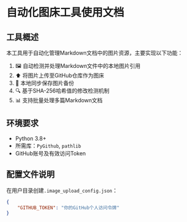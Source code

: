 # 自动化图床工具使用文档

## 工具概述

本工具用于自动化管理Markdown文档中的图片资源，主要实现以下功能：

1. 🖼️ 自动检测并处理Markdown文件中的本地图片引用
2. ⬆️ 将图片上传至GitHub仓库作为图床
3. 💾 本地同步保存图片备份
4. 🔍 基于SHA-256哈希值的修改检测机制
5. 📊 支持批量处理多篇Markdown文档

## 环境要求

- Python 3.8+
- 所需库：`PyGithub`, `pathlib`
- GitHub账号及有效访问Token

## 配置文件说明

在用户目录创建`.image_upload_config.json`：

```json
{
    "GITHUB_TOKEN": "你的GitHub个人访问令牌"
}
